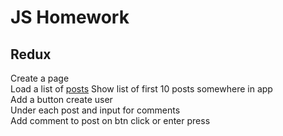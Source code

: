 # JS Homework

## Redux

Create a page  
Load a list of [posts]('https://dummyjson.com/posts')
Show list of first 10 posts somewhere in app  
Add a button create user  
Under each post and input for comments    
Add comment to post on btn click or enter press   
